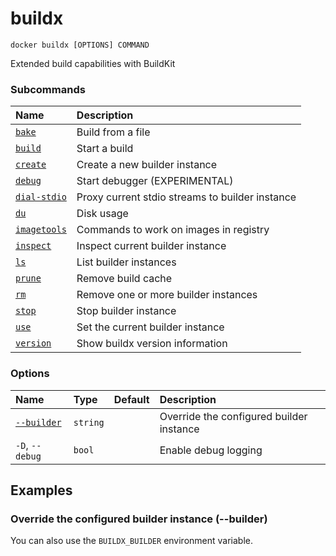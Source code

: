 # buildx

```text
docker buildx [OPTIONS] COMMAND
```

<!---MARKER_GEN_START-->
Extended build capabilities with BuildKit

### Subcommands

| Name                                 | Description                                     |
|:-------------------------------------|:------------------------------------------------|
| [`bake`](buildx_bake.md)             | Build from a file                               |
| [`build`](buildx_build.md)           | Start a build                                   |
| [`create`](buildx_create.md)         | Create a new builder instance                   |
| [`debug`](buildx_debug.md)           | Start debugger (EXPERIMENTAL)                   |
| [`dial-stdio`](buildx_dial-stdio.md) | Proxy current stdio streams to builder instance |
| [`du`](buildx_du.md)                 | Disk usage                                      |
| [`imagetools`](buildx_imagetools.md) | Commands to work on images in registry          |
| [`inspect`](buildx_inspect.md)       | Inspect current builder instance                |
| [`ls`](buildx_ls.md)                 | List builder instances                          |
| [`prune`](buildx_prune.md)           | Remove build cache                              |
| [`rm`](buildx_rm.md)                 | Remove one or more builder instances            |
| [`stop`](buildx_stop.md)             | Stop builder instance                           |
| [`use`](buildx_use.md)               | Set the current builder instance                |
| [`version`](buildx_version.md)       | Show buildx version information                 |


### Options

| Name                    | Type     | Default | Description                              |
|:------------------------|:---------|:--------|:-----------------------------------------|
| [`--builder`](#builder) | `string` |         | Override the configured builder instance |
| `-D`, `--debug`         | `bool`   |         | Enable debug logging                     |


<!---MARKER_GEN_END-->

## Examples

### <a name="builder"></a> Override the configured builder instance (--builder)

You can also use the `BUILDX_BUILDER` environment variable.
